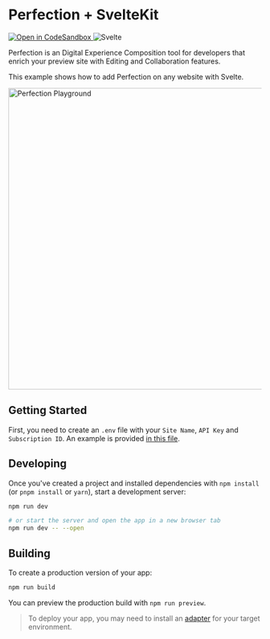 # Perfection + SvelteKit

<p>
<a href="https://githubbox.com/perfectiondotdev/perfection/tree/main/examples/sveltekit" target="_blank">
    <img src="https://img.shields.io/badge/open%20in%20codesandbox-message?style=flat&logo=codesandbox&color=333&logoColor=fff" alt="Open in CodeSandbox" />
  </a>
    <img src="https://img.shields.io/badge/Svelte-message?style=flat&logo=svelte&color=ff4000&logoColor=fff" alt="Svelte" />
</p>

Perfection is an Digital Experience Composition tool for developers that enrich your preview site with Editing and Collaboration features.

This example shows how to add Perfection on any website with Svelte.

<img src="https://raw.githubusercontent.com/perfectiondotdev/perfection/main/assets/images/laptop.png" width="600" alt="Perfection Playground" />

## Getting Started

First, you need to create an `.env` file with your `Site Name`, `API Key` and `Subscription ID`. An example is provided [in this file](.env.example).

## Developing

Once you've created a project and installed dependencies with `npm install` (or `pnpm install` or `yarn`), start a development server:

```bash
npm run dev

# or start the server and open the app in a new browser tab
npm run dev -- --open
```

## Building

To create a production version of your app:

```bash
npm run build
```

You can preview the production build with `npm run preview`.

> To deploy your app, you may need to install an [adapter](https://kit.svelte.dev/docs/adapters) for your target environment.
